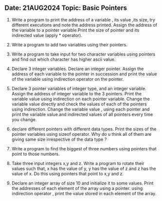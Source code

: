 ## Date: 21AUG2024    Topic: Basic Pointers

1. Write a program to print the address of a variable , its value ,its size, try different executions and note the address printed. Assign the address of the variable to a pointer variable.Print the size of pointer and its indirected value (apply * operator).

2. Write a program to add two variables using their pointers.

3. Write a program to take input for two character variables using pointers and find out which character has higher ascii value.

4. Declare 3 integer variables. Declare an integer pointer. Assign the address of each variable to the pointer in succession and print the value of the variable using indirection operator on the pointer.

5. Declare 3 pointer variables of integer type, and an integer variable. Assign the address of integer variable to the 3 pointers. Print the variable value using indirection on each pointer variable. Change the variable value directly and check the values of each of the pointers using indirection. Change the variable value , using each pointer and print the variable value and indirected values of all pointers every time you change.

6. declare different pointers with different data types. Print the sizes of the pointer variables using sizeof operator. Why do u think all of them are giving same size irrespective of the data type ?

7. Write a program to find the biggest of three numbers using pointers that point to those numbers.

8. Take three input integers x,y and z. Write a program to rotate their values such that, x has the value of y, y has the value of z and z has the value of x. Do this using pointers that point to x,y and z.

9. Declare an integer array of size 10 and initialize it to some values. Print the addresses of each element of the array using a pointer. using indirection operator , print the value stored in each element of the array.

